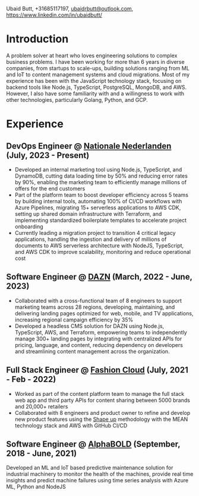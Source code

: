 Ubaid Butt, +31685117197, ubaidrbutt@outlook.com, https://www.linkedin.com/in/ubaidbutt/

# Introduction
A problem solver at heart who loves engineering solutions to complex business problems. I have been working for more than 6 years in diverse companies, from startups to scale-ups, building solutions ranging from ML and IoT to content management systems and cloud migrations. Most of my experience has been with the JavaScript technology stack, focusing on backend tools like Node.js, TypeScript, PostgreSQL, MongoDB, and AWS. However, I also have some familiarity with and a willingness to work with other technologies, particularly Golang, Python, and GCP.

# Experience
## DevOps Engineer @ [Nationale Nederlanden](https://www.nn.nl/) (July, 2023 - Present)
- Developed an internal marketing tool using Node.js, TypeScript, and DynamoDB, cutting data loading time by 50% and reducing error rates by 90%, enabling the marketing team to efficiently manage millions of offers for the end customers
- Part of the platform team to boost developer efficiency across 5 teams by building internal tools, automating 100% of CI/CD workflows with Azure Pipelines, migrating 15+ serverless applications to AWS CDK, setting up shared domain infrastructure with Terraform, and implementing standardized boilerplate templates to accelerate project onboarding
- Currently leading a migration project to transition 4 critical legacy applications, handling the ingestion and delivery of millions of documents to AWS serverless architecture with NodeJS, TypeScript, and AWS CDK to improve scalability, monitoring and reduce operational cost

## Software Engineer @ [DAZN](https://www.dazn.com/en-NL/welcome) (March, 2022 - June, 2023)
- Collaborated with a cross-functional team of 8 engineers to support marketing teams across 28 regions, developing, maintaining, and delivering landing pages optimized for web, mobile, and TV applications, increasing regional campaign efficiency by 35%
- Developed a headless CMS solution for DAZN using Node.js, TypeScript, AWS, and Terraform, empowering teams to independently manage 300+ landing pages by integrating with centralized APIs for pricing, language, and content, reducing dependency on developers and streamlining content management across the organization.

## Full Stack Engineer @ [Fashion Cloud](https://www.fashion.cloud/) (July, 2021 - Feb - 2022)
- Worked as part of the content platform team to manage the full stack web app and third party APIs for content sharing between 5000 brands and 20,000+ retailers
- Collaborated with 8 engineers and product owner to refine and develop new product features using the [Shape up](https://basecamp.com/shapeup) methodology with the MEAN technology stack and AWS with GitHub CI/CD

## Software Engineer @ [AlphaBOLD](https://www.alphabold.com/) (September, 2018 - June, 2021)
Developed an ML and IoT based predictive maintenance solution for industrial machinery to monitor the health of the machines, provide real time insights and predict machine failures using time series analysis with Azure ML, Python and NodeJS
